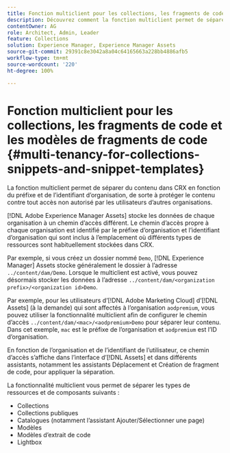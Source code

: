 ```yaml
---
title: Fonction multiclient pour les collections, les fragments de code et les modèles de fragments de code
description: Découvrez comment la fonction multiclient permet de séparer du contenu dans le référentiel CRX en fonction de l’organisation du client afin d’empêcher tout accès non autorisé.
contentOwner: AG
role: Architect, Admin, Leader
feature: Collections
solution: Experience Manager, Experience Manager Assets
source-git-commit: 29391c8e3042a8a04c64165663a228bb4886afb5
workflow-type: tm+mt
source-wordcount: '220'
ht-degree: 100%

---
```


# Fonction multiclient pour les collections, les fragments de code et les modèles de fragments de code {#multi-tenancy-for-collections-snippets-and-snippet-templates}

La fonction multiclient permet de séparer du contenu dans CRX en fonction du préfixe et de l’identifiant d’organisation, de sorte à protéger le contenu contre tout accès non autorisé par les utilisateurs d’autres organisations.

[!DNL Adobe Experience Manager Assets] stocke les données de chaque organisation à un chemin d’accès différent. Le chemin d’accès propre à chaque organisation est identifié par le préfixe d’organisation et l’identifiant d’organisation qui sont inclus à l’emplacement où différents types de ressources sont habituellement stockées dans CRX.

Par exemple, si vous créez un dossier nommé `Demo`, [!DNL Experience Manager] Assets stocke généralement le dossier à l’adresse `../content/dam/Demo`. Lorsque le multiclient est activé, vous pouvez désormais stocker les données à l’adresse `../content/dam/<organization prefix>/<organization id>Demo`.

Par exemple, pour les utilisateurs d’[!DNL Adobe Marketing Cloud] d’[!DNL Assets] (à la demande) qui sont affectés à l’organisation `aodpremium`, vous pouvez utiliser la fonctionnalité multiclient afin de configurer le chemin d’accès `../content/dam/<mac>/<aodpremium>Demo` pour séparer leur contenu. Dans cet exemple, `mac` est le préfixe de l’organisation et `aodpremium` est l’ID d’organisation.

En fonction de l’organisation et de l’identifiant de l’utilisateur, ce chemin d’accès s’affiche dans l’interface d’[!DNL Assets] et dans différents assistants, notamment les assistants Déplacement et Création de fragment de code, pour appliquer la séparation.

La fonctionnalité multiclient vous permet de séparer les types de ressources et de composants suivants :

* Collections
* Collections publiques
* Catalogues (notamment l’assistant Ajouter/Sélectionner une page)
* Modèles
* Modèles d’extrait de code
* Lightbox
